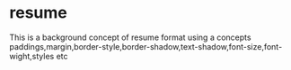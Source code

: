 # resume
This is a background concept of resume format using a concepts paddings,margin,border-style,border-shadow,text-shadow,font-size,font-wight,styles etc  
